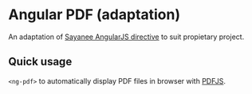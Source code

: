 # Angular PDF (adaptation)

An adaptation of [Sayanee AngularJS directive](http://sayan.ee/angularjs-pdf/) to suit propietary project.

## Quick usage

```<ng-pdf>``` to automatically display PDF files in browser with [PDFJS](https://mozilla.github.io/pdf.js/).
